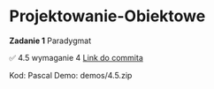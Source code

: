 # Projektowanie-Obiektowe

**Zadanie 1** Paradygmat

:white_check_mark: 4.5 wymaganie 4 [Link do commita]([https://github.com/TypicalMonkey/E-Biznes/commit/acba0e939ba5651faab0b7d8230f111f02225775](https://github.com/TypicalMonkey/Projektowanie-Obiektowe/commit/cda012f684f412ddd114b7b2d37e0d00a1f96e17)https://github.com/TypicalMonkey/Projektowanie-Obiektowe/commit/cda012f684f412ddd114b7b2d37e0d00a1f96e17)

Kod: Pascal
Demo: demos/4.5.zip
